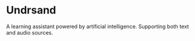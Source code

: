 # Undrsand
A learning assistant powered by artificial intelligence. Supporting  both text and  audio sources.
